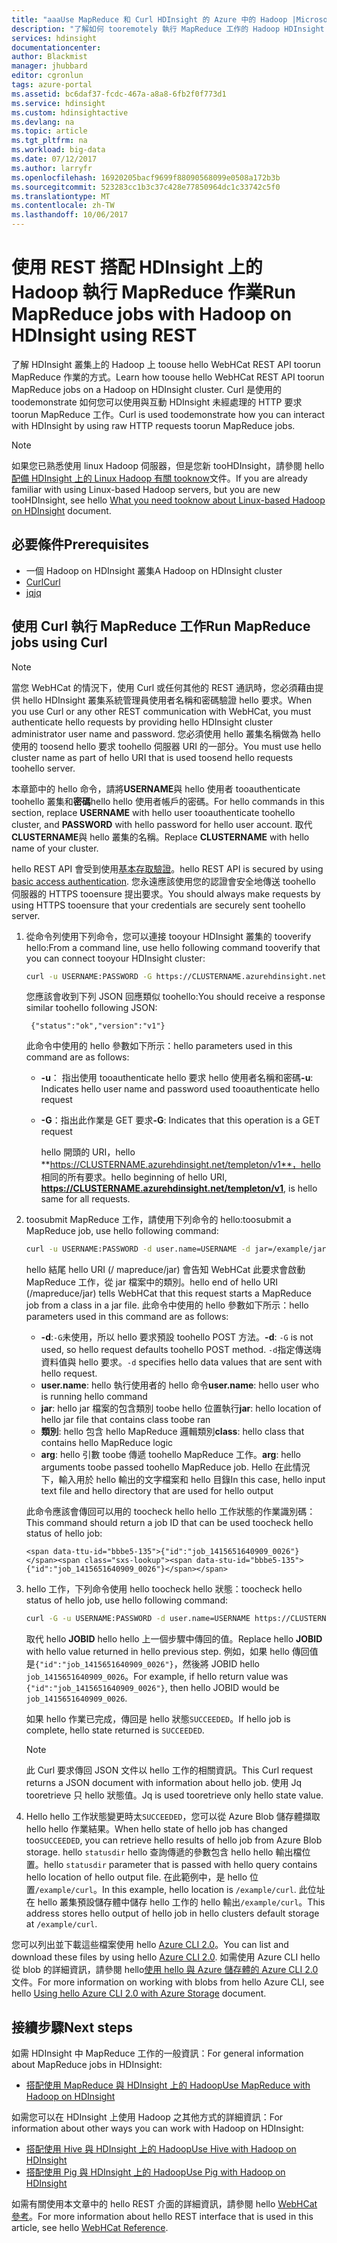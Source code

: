 ```yaml
---
title: "aaaUse MapReduce 和 Curl HDInsight 的 Azure 中的 Hadoop |Microsoft 文件"
description: "了解如何 tooremotely 執行 MapReduce 工作的 Hadoop HDInsight 上使用 Curl。"
services: hdinsight
documentationcenter: 
author: Blackmist
manager: jhubbard
editor: cgronlun
tags: azure-portal
ms.assetid: bc6daf37-fcdc-467a-a8a8-6fb2f0f773d1
ms.service: hdinsight
ms.custom: hdinsightactive
ms.devlang: na
ms.topic: article
ms.tgt_pltfrm: na
ms.workload: big-data
ms.date: 07/12/2017
ms.author: larryfr
ms.openlocfilehash: 16920205bacf9699f88090568099e0508a172b3b
ms.sourcegitcommit: 523283cc1b3c37c428e77850964dc1c33742c5f0
ms.translationtype: MT
ms.contentlocale: zh-TW
ms.lasthandoff: 10/06/2017
---
```

# <a name="run-mapreduce-jobs-with-hadoop-on-hdinsight-using-rest"></a><span data-ttu-id="bbbe5-103">使用 REST 搭配 HDInsight 上的 Hadoop 執行 MapReduce 作業</span><span class="sxs-lookup"><span data-stu-id="bbbe5-103">Run MapReduce jobs with Hadoop on HDInsight using REST</span></span>

<span data-ttu-id="bbbe5-104">了解 HDInsight 叢集上的 Hadoop 上 toouse hello WebHCat REST API toorun MapReduce 作業的方式。</span><span class="sxs-lookup"><span data-stu-id="bbbe5-104">Learn how toouse hello WebHCat REST API toorun MapReduce jobs on a Hadoop on HDInsight cluster.</span></span> <span data-ttu-id="bbbe5-105">Curl 是使用的 toodemonstrate 如何您可以使用與互動 HDInsight 未經處理的 HTTP 要求 toorun MapReduce 工作。</span><span class="sxs-lookup"><span data-stu-id="bbbe5-105">Curl is used toodemonstrate how you can interact with HDInsight by using raw HTTP requests toorun MapReduce jobs.</span></span>

> [!NOTE]
> <span data-ttu-id="bbbe5-106">如果您已熟悉使用 linux Hadoop 伺服器，但是您新 tooHDInsight，請參閱 hello[配備 HDInsight 上的 Linux Hadoop 有關 tooknow](hdinsight-hadoop-linux-information.md)文件。</span><span class="sxs-lookup"><span data-stu-id="bbbe5-106">If you are already familiar with using Linux-based Hadoop servers, but you are new tooHDInsight, see hello [What you need tooknow about Linux-based Hadoop on HDInsight](hdinsight-hadoop-linux-information.md) document.</span></span>


## <span data-ttu-id="bbbe5-107"><a id="prereq"></a>必要條件</span><span class="sxs-lookup"><span data-stu-id="bbbe5-107"><a id="prereq"></a>Prerequisites</span></span>

* <span data-ttu-id="bbbe5-108">一個 Hadoop on HDInsight 叢集</span><span class="sxs-lookup"><span data-stu-id="bbbe5-108">A Hadoop on HDInsight cluster</span></span>
* [<span data-ttu-id="bbbe5-109">Curl</span><span class="sxs-lookup"><span data-stu-id="bbbe5-109">Curl</span></span>](http://curl.haxx.se/)
* [<span data-ttu-id="bbbe5-110">jq</span><span class="sxs-lookup"><span data-stu-id="bbbe5-110">jq</span></span>](http://stedolan.github.io/jq/)

## <span data-ttu-id="bbbe5-111"><a id="curl"></a>使用 Curl 執行 MapReduce 工作</span><span class="sxs-lookup"><span data-stu-id="bbbe5-111"><a id="curl"></a>Run MapReduce jobs using Curl</span></span>

> [!NOTE]
> <span data-ttu-id="bbbe5-112">當您 WebHCat 的情況下，使用 Curl 或任何其他的 REST 通訊時，您必須藉由提供 hello HDInsight 叢集系統管理員使用者名稱和密碼驗證 hello 要求。</span><span class="sxs-lookup"><span data-stu-id="bbbe5-112">When you use Curl or any other REST communication with WebHCat, you must authenticate hello requests by providing hello HDInsight cluster administrator user name and password.</span></span> <span data-ttu-id="bbbe5-113">您必須使用 hello 叢集名稱做為 hello 使用的 toosend hello 要求 toohello 伺服器 URI 的一部分。</span><span class="sxs-lookup"><span data-stu-id="bbbe5-113">You must use hello cluster name as part of hello URI that is used toosend hello requests toohello server.</span></span>
>
> <span data-ttu-id="bbbe5-114">本章節中的 hello 命令，請將**USERNAME**與 hello 使用者 tooauthenticate toohello 叢集和**密碼**hello hello 使用者帳戶的密碼。</span><span class="sxs-lookup"><span data-stu-id="bbbe5-114">For hello commands in this section, replace **USERNAME** with hello user tooauthenticate toohello cluster, and **PASSWORD** with hello password for hello user account.</span></span> <span data-ttu-id="bbbe5-115">取代**CLUSTERNAME**與 hello 叢集的名稱。</span><span class="sxs-lookup"><span data-stu-id="bbbe5-115">Replace **CLUSTERNAME** with hello name of your cluster.</span></span>
>
> <span data-ttu-id="bbbe5-116">hello REST API 會受到使用[基本存取驗證](http://en.wikipedia.org/wiki/Basic_access_authentication)。</span><span class="sxs-lookup"><span data-stu-id="bbbe5-116">hello REST API is secured by using [basic access authentication](http://en.wikipedia.org/wiki/Basic_access_authentication).</span></span> <span data-ttu-id="bbbe5-117">您永遠應該使用您的認證會安全地傳送 toohello 伺服器的 HTTPS tooensure 提出要求。</span><span class="sxs-lookup"><span data-stu-id="bbbe5-117">You should always make requests by using HTTPS tooensure that your credentials are securely sent toohello server.</span></span>


1. <span data-ttu-id="bbbe5-118">從命令列使用下列命令，您可以連接 tooyour HDInsight 叢集的 tooverify hello:</span><span class="sxs-lookup"><span data-stu-id="bbbe5-118">From a command line, use hello following command tooverify that you can connect tooyour HDInsight cluster:</span></span>

    ```bash
    curl -u USERNAME:PASSWORD -G https://CLUSTERNAME.azurehdinsight.net/templeton/v1/status
    ```

    <span data-ttu-id="bbbe5-119">您應該會收到下列 JSON 回應類似 toohello:</span><span class="sxs-lookup"><span data-stu-id="bbbe5-119">You should receive a response similar toohello following JSON:</span></span>

        {"status":"ok","version":"v1"}

    <span data-ttu-id="bbbe5-120">此命令中使用的 hello 參數如下所示：</span><span class="sxs-lookup"><span data-stu-id="bbbe5-120">hello parameters used in this command are as follows:</span></span>

   * <span data-ttu-id="bbbe5-121">**-u**： 指出使用 tooauthenticate hello 要求 hello 使用者名稱和密碼</span><span class="sxs-lookup"><span data-stu-id="bbbe5-121">**-u**: Indicates hello user name and password used tooauthenticate hello request</span></span>
   * <span data-ttu-id="bbbe5-122">**-G**：指出此作業是 GET 要求</span><span class="sxs-lookup"><span data-stu-id="bbbe5-122">**-G**: Indicates that this operation is a GET request</span></span>

     <span data-ttu-id="bbbe5-123">hello 開頭的 URI，hello **https://CLUSTERNAME.azurehdinsight.net/templeton/v1**，hello 相同的所有要求。</span><span class="sxs-lookup"><span data-stu-id="bbbe5-123">hello beginning of hello URI, **https://CLUSTERNAME.azurehdinsight.net/templeton/v1**, is hello same for all requests.</span></span>

2. <span data-ttu-id="bbbe5-124">toosubmit MapReduce 工作，請使用下列命令的 hello:</span><span class="sxs-lookup"><span data-stu-id="bbbe5-124">toosubmit a MapReduce job, use hello following command:</span></span>

    ```bash
    curl -u USERNAME:PASSWORD -d user.name=USERNAME -d jar=/example/jars/hadoop-mapreduce-examples.jar -d class=wordcount -d arg=/example/data/gutenberg/davinci.txt -d arg=/example/data/CurlOut https://CLUSTERNAME.azurehdinsight.net/templeton/v1/mapreduce/jar
    ```

    <span data-ttu-id="bbbe5-125">hello 結尾 hello URI (/ mapreduce/jar) 會告知 WebHCat 此要求會啟動 MapReduce 工作，從 jar 檔案中的類別。</span><span class="sxs-lookup"><span data-stu-id="bbbe5-125">hello end of hello URI (/mapreduce/jar) tells WebHCat that this request starts a MapReduce job from a class in a jar file.</span></span> <span data-ttu-id="bbbe5-126">此命令中使用的 hello 參數如下所示：</span><span class="sxs-lookup"><span data-stu-id="bbbe5-126">hello parameters used in this command are as follows:</span></span>

   * <span data-ttu-id="bbbe5-127">**-d**:`-G`未使用，所以 hello 要求預設 toohello POST 方法。</span><span class="sxs-lookup"><span data-stu-id="bbbe5-127">**-d**: `-G` is not used, so hello request defaults toohello POST method.</span></span> <span data-ttu-id="bbbe5-128">`-d`指定傳送嗨資料值與 hello 要求。</span><span class="sxs-lookup"><span data-stu-id="bbbe5-128">`-d` specifies hello data values that are sent with hello request.</span></span>
    * <span data-ttu-id="bbbe5-129">**user.name**: hello 執行使用者的 hello 命令</span><span class="sxs-lookup"><span data-stu-id="bbbe5-129">**user.name**: hello user who is running hello command</span></span>
    * <span data-ttu-id="bbbe5-130">**jar**: hello jar 檔案的包含類別 toobe hello 位置執行</span><span class="sxs-lookup"><span data-stu-id="bbbe5-130">**jar**: hello location of hello jar file that contains class toobe ran</span></span>
    * <span data-ttu-id="bbbe5-131">**類別**: hello 包含 hello MapReduce 邏輯類別</span><span class="sxs-lookup"><span data-stu-id="bbbe5-131">**class**: hello class that contains hello MapReduce logic</span></span>
    * <span data-ttu-id="bbbe5-132">**arg**: hello 引數 toobe 傳遞 toohello MapReduce 工作。</span><span class="sxs-lookup"><span data-stu-id="bbbe5-132">**arg**: hello arguments toobe passed toohello MapReduce job.</span></span> <span data-ttu-id="bbbe5-133">Hello 在此情況下，輸入用於 hello 輸出的文字檔案和 hello 目錄</span><span class="sxs-lookup"><span data-stu-id="bbbe5-133">In this case, hello input text file and hello directory that are used for hello output</span></span>

     <span data-ttu-id="bbbe5-134">此命令應該會傳回可以用的 toocheck hello hello 工作狀態的作業識別碼：</span><span class="sxs-lookup"><span data-stu-id="bbbe5-134">This command should return a job ID that can be used toocheck hello status of hello job:</span></span>

       <span data-ttu-id="bbbe5-135">{"id":"job_1415651640909_0026"}</span><span class="sxs-lookup"><span data-stu-id="bbbe5-135">{"id":"job_1415651640909_0026"}</span></span>

3. <span data-ttu-id="bbbe5-136">hello 工作，下列命令使用 hello toocheck hello 狀態：</span><span class="sxs-lookup"><span data-stu-id="bbbe5-136">toocheck hello status of hello job, use hello following command:</span></span>

    ```bash
    curl -G -u USERNAME:PASSWORD -d user.name=USERNAME https://CLUSTERNAME.azurehdinsight.net/templeton/v1/jobs/JOBID | jq .status.state
    ```

    <span data-ttu-id="bbbe5-137">取代 hello **JOBID** hello hello 上一個步驟中傳回的值。</span><span class="sxs-lookup"><span data-stu-id="bbbe5-137">Replace hello **JOBID** with hello value returned in hello previous step.</span></span> <span data-ttu-id="bbbe5-138">例如，如果 hello 傳回值是`{"id":"job_1415651640909_0026"}`，然後將 JOBID hello `job_1415651640909_0026`。</span><span class="sxs-lookup"><span data-stu-id="bbbe5-138">For example, if hello return value was `{"id":"job_1415651640909_0026"}`, then hello JOBID would be `job_1415651640909_0026`.</span></span>

    <span data-ttu-id="bbbe5-139">如果 hello 作業已完成，傳回是 hello 狀態`SUCCEEDED`。</span><span class="sxs-lookup"><span data-stu-id="bbbe5-139">If hello job is complete, hello state returned is `SUCCEEDED`.</span></span>

   > [!NOTE]
   > <span data-ttu-id="bbbe5-140">此 Curl 要求傳回 JSON 文件以 hello 工作的相關資訊。</span><span class="sxs-lookup"><span data-stu-id="bbbe5-140">This Curl request returns a JSON document with information about hello job.</span></span> <span data-ttu-id="bbbe5-141">使用 Jq tooretrieve 只 hello 狀態值。</span><span class="sxs-lookup"><span data-stu-id="bbbe5-141">Jq is used tooretrieve only hello state value.</span></span>

4. <span data-ttu-id="bbbe5-142">Hello hello 工作狀態變更時太`SUCCEEDED`，您可以從 Azure Blob 儲存體擷取 hello hello 作業結果。</span><span class="sxs-lookup"><span data-stu-id="bbbe5-142">When hello state of hello job has changed too`SUCCEEDED`, you can retrieve hello results of hello job from Azure Blob storage.</span></span> <span data-ttu-id="bbbe5-143">hello `statusdir` hello 查詢傳遞的參數包含 hello hello 輸出檔位置。</span><span class="sxs-lookup"><span data-stu-id="bbbe5-143">hello `statusdir` parameter that is passed with hello query contains hello location of hello output file.</span></span> <span data-ttu-id="bbbe5-144">在此範例中，是 hello 位置`/example/curl`。</span><span class="sxs-lookup"><span data-stu-id="bbbe5-144">In this example, hello location is `/example/curl`.</span></span> <span data-ttu-id="bbbe5-145">此位址在 hello 叢集預設儲存體中儲存 hello 工作的 hello 輸出`/example/curl`。</span><span class="sxs-lookup"><span data-stu-id="bbbe5-145">This address stores hello output of hello job in hello clusters default storage at `/example/curl`.</span></span>

<span data-ttu-id="bbbe5-146">您可以列出並下載這些檔案使用 hello [Azure CLI 2.0](https://docs.microsoft.com/cli/azure/install-azure-cli)。</span><span class="sxs-lookup"><span data-stu-id="bbbe5-146">You can list and download these files by using hello [Azure CLI 2.0](https://docs.microsoft.com/cli/azure/install-azure-cli).</span></span> <span data-ttu-id="bbbe5-147">如需使用 Azure CLI hello 從 blob 的詳細資訊，請參閱 hello[使用 hello 與 Azure 儲存體的 Azure CLI 2.0](../storage/common/storage-azure-cli.md#create-and-manage-blobs)文件。</span><span class="sxs-lookup"><span data-stu-id="bbbe5-147">For more information on working with blobs from hello Azure CLI, see hello [Using hello Azure CLI 2.0 with Azure Storage](../storage/common/storage-azure-cli.md#create-and-manage-blobs) document.</span></span>

## <span data-ttu-id="bbbe5-148"><a id="nextsteps"></a>接續步驟</span><span class="sxs-lookup"><span data-stu-id="bbbe5-148"><a id="nextsteps"></a>Next steps</span></span>

<span data-ttu-id="bbbe5-149">如需 HDInsight 中 MapReduce 工作的一般資訊：</span><span class="sxs-lookup"><span data-stu-id="bbbe5-149">For general information about MapReduce jobs in HDInsight:</span></span>

* [<span data-ttu-id="bbbe5-150">搭配使用 MapReduce 與 HDInsight 上的 Hadoop</span><span class="sxs-lookup"><span data-stu-id="bbbe5-150">Use MapReduce with Hadoop on HDInsight</span></span>](hdinsight-use-mapreduce.md)

<span data-ttu-id="bbbe5-151">如需您可以在 HDInsight 上使用 Hadoop 之其他方式的詳細資訊：</span><span class="sxs-lookup"><span data-stu-id="bbbe5-151">For information about other ways you can work with Hadoop on HDInsight:</span></span>

* [<span data-ttu-id="bbbe5-152">搭配使用 Hive 與 HDInsight 上的 Hadoop</span><span class="sxs-lookup"><span data-stu-id="bbbe5-152">Use Hive with Hadoop on HDInsight</span></span>](hdinsight-use-hive.md)
* [<span data-ttu-id="bbbe5-153">搭配使用 Pig 與 HDInsight 上的 Hadoop</span><span class="sxs-lookup"><span data-stu-id="bbbe5-153">Use Pig with Hadoop on HDInsight</span></span>](hdinsight-use-pig.md)

<span data-ttu-id="bbbe5-154">如需有關使用本文章中的 hello REST 介面的詳細資訊，請參閱 hello [WebHCat 參考](https://cwiki.apache.org/confluence/display/Hive/WebHCat+Reference)。</span><span class="sxs-lookup"><span data-stu-id="bbbe5-154">For more information about hello REST interface that is used in this article, see hello [WebHCat Reference](https://cwiki.apache.org/confluence/display/Hive/WebHCat+Reference).</span></span>

